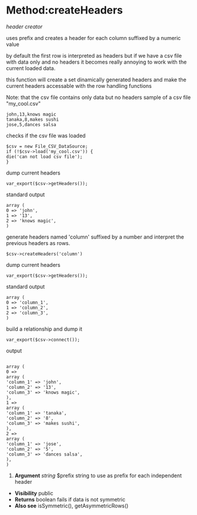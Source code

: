 # Method:createHeaders #

_header creator_

uses prefix and creates a header for each column suffixed by a
numeric value

by default the first row is interpreted as headers but if we
have a csv file with data only and no headers it becomes really
annoying to work with the current loaded data.

this function will create a set dinamically generated headers
and make the current headers accessable with the row handling
functions

Note: that the csv file contains only data but no headers
sample of a csv file "my\_cool.csv"



```
john,13,knows magic
tanaka,8,makes sushi
jose,5,dances salsa
```


checks if the csv file was loaded



```
$csv = new File_CSV_DataSource;
if (!$csv->load('my_cool.csv')) {
die('can not load csv file');
}
```


dump current headers



```
var_export($csv->getHeaders());
```


standard output



```
array (
0 => 'john',
1 => '13',
2 => 'knows magic',
)
```


generate headers named 'column' suffixed by a number and interpret
the previous headers as rows.



```
$csv->createHeaders('column')
```


dump current headers



```
var_export($csv->getHeaders());
```


standard output



```
array (
0 => 'column_1',
1 => 'column_2',
2 => 'column_3',
)
```


build a relationship and dump it



```
var_export($csv->connect());
```


output



```

array (
0 =>
array (
'column_1' => 'john',
'column_2' => '13',
'column_3' => 'knows magic',
),
1 =>
array (
'column_1' => 'tanaka',
'column_2' => '8',
'column_3' => 'makes sushi',
),
2 =>
array (
'column_1' => 'jose',
'column_2' => '5',
'column_3' => 'dances salsa',
),
)
```


  1. **Argument** _string_  $prefix string to use as prefix for each
independent header

  * **Visibility**  public
  * **Returns** boolean fails if data is not symmetric
  * **Also see** isSymmetric(), getAsymmetricRows()
